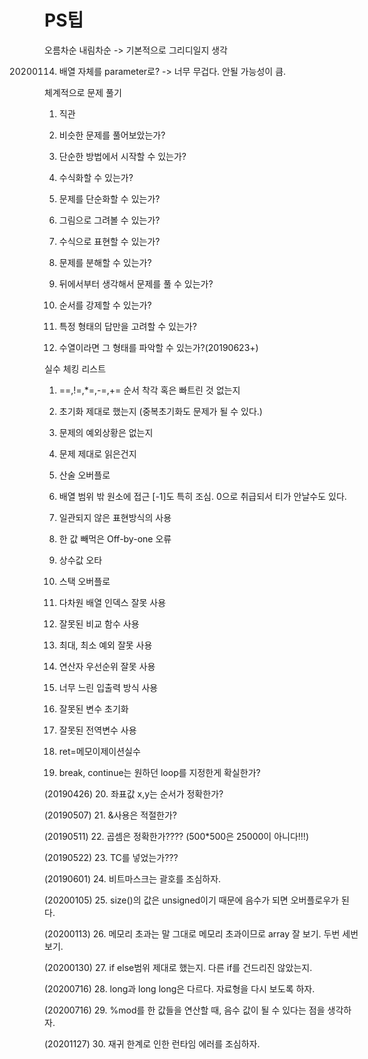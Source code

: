 # PS팁

오름차순 내림차순 -> 기본적으로 그리디일지 생각

20200114) 배열 자체를 parameter로? -> 너무 무겁다. 안될 가능성이 큼.

체계적으로 문제 풀기

1. 직관

2. 비슷한 문제를 풀어보았는가?

3. 단순한 방법에서 시작할 수 있는가?

4. 수식화할 수 있는가?

5. 문제를 단순화할 수 있는가?

6. 그림으로 그려볼 수 있는가?

7. 수식으로 표현할 수 있는가?

8. 문제를 분해할 수 있는가?

9. 뒤에서부터 생각해서 문제를 풀 수 있는가?

10. 순서를 강제할 수 있는가?

11. 특정 형태의 답만을 고려할 수 있는가?

12. 수열이라면 그 형태를 파악할 수 있는가?(20190623+)

실수 체킹 리스트

 1.  ==,!=,*=,-=,+= 순서 착각 혹은 빠트린 것 없는지 

 2.  초기화 제대로 했는지 (중복초기화도 문제가 될 수 있다.)

 3.  문제의 예외상황은 없는지 

 4.  문제 제대로 읽은건지

 5. 산술 오버플로

 6. 배열 범위 밖 원소에 접근 [-1]도 특히 조심. 0으로 취급되서 티가 안날수도 있다.

 7. 일관되지 않은 표현방식의 사용

 8. 한 값 빼먹은 Off-by-one 오류

 9. 상수값 오타

10. 스택 오버플로

11. 다차원 배열 인덱스 잘못 사용

12. 잘못된 비교 함수 사용

13. 최대, 최소 예외 잘못 사용

14. 연산자 우선순위 잘못 사용

15. 너무 느린 입출력 방식 사용

16. 잘못된 변수 초기화

17. 잘못된 전역변수 사용

18. ret=메모이제이션실수

19. break, continue는 원하던 loop를 지정한게 확실한가?

(20190426) 20. 좌표값 x,y는 순서가 정확한가?

(20190507) 21. &사용은 적절한가?

(20190511) 22. 곱셈은 정확한가???? (500*500은 25000이 아니다!!!)

(20190522) 23. TC를 넣었는가???

(20190601) 24. 비트마스크는 괄호를 조심하자.

(20200105) 25. size()의 값은 unsigned이기 때문에 음수가 되면 오버플로우가 된다.

(20200113) 26. 메모리 초과는 말 그대로 메모리 초과이므로 array 잘 보기. 두번 세번 보기.

(20200130) 27. if else범위 제대로 했는지. 다른 if를 건드리진 않았는지.

(20200716) 28. long과 long long은 다르다. 자료형을 다시 보도록 하자.

(20200716) 29. %mod를 한 값들을 연산할 때, 음수 값이 될 수 있다는 점을 생각하자.

(20201127) 30. 재귀 한계로 인한 런타임 에러를 조심하자.